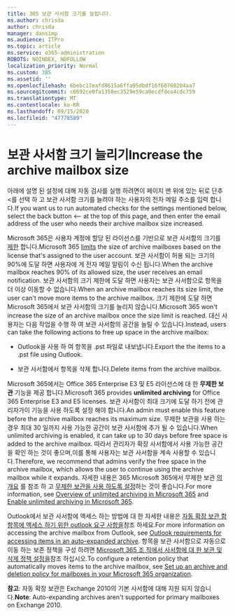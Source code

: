 ```yaml
---
title: 305 보관 사서함 크기를 늘립니다.
ms.author: chrisda
author: chrisda
manager: dansimp
ms.audience: ITPro
ms.topic: article
ms.service: o365-administration
ROBOTS: NOINDEX, NOFOLLOW
localization_priority: Normal
ms.custom: 305
ms.assetid: ''
ms.openlocfilehash: 6bebc17eafd8615a6ffa95dbdf16f60768204aa7
ms.sourcegitcommit: c6692ce0fa1358ec3529e59ca0ecdfdea4cdc759
ms.translationtype: MT
ms.contentlocale: ko-KR
ms.lasthandoff: 09/15/2020
ms.locfileid: "47778589"
---
```

# <a name="increase-the-archive-mailbox-size"></a><span data-ttu-id="caa59-102">보관 사서함 크기 늘리기</span><span class="sxs-lookup"><span data-stu-id="caa59-102">Increase the archive mailbox size</span></span>


<span data-ttu-id="caa59-103">아래에 설명 된 설정에 대해 자동 검사를 실행 하려면이 페이지 맨 위에 있는 뒤로 단추 <를 선택 하 고 보관 사서함 크기를 늘려야 하는 사용자의 전자 메일 주소를 입력 합니다.</span><span class="sxs-lookup"><span data-stu-id="caa59-103">If you want us to run automated checks for the settings mentioned below, select the back button <-- at the top of this page, and then enter the email address of the user who needs their archive mailbox size increased.</span></span>

<span data-ttu-id="caa59-104">Microsoft 365은 사용자 계정에 할당 된 라이선스를 기반으로 보관 사서함의 크기를 [제한](https://docs.microsoft.com/office365/servicedescriptions/exchange-online-service-description/exchange-online-limits#mailbox-storage-limits) 합니다.</span><span class="sxs-lookup"><span data-stu-id="caa59-104">Microsoft 365 [limits](https://docs.microsoft.com/office365/servicedescriptions/exchange-online-service-description/exchange-online-limits#mailbox-storage-limits) the size of archive mailboxes based on the license that's assigned to the user account.</span></span> <span data-ttu-id="caa59-105">보관 사서함이 허용 되는 크기의 90%에 도달 하면 사용자에 게 전자 메일 알림이 수신 됩니다.</span><span class="sxs-lookup"><span data-stu-id="caa59-105">When the archive mailbox reaches 90% of its allowed size, the user receives an email notification.</span></span> <span data-ttu-id="caa59-106">보관 사서함의 크기 제한에 도달 하면 사용자는 보관 사서함으로 항목을 더 이상 이동할 수 없습니다.</span><span class="sxs-lookup"><span data-stu-id="caa59-106">When an archive mailbox reaches its size limit, the user can't move more items to the archive mailbox.</span></span> <span data-ttu-id="caa59-107">크기 제한에 도달 하면 Microsoft 365에서 보관 사서함의 크기를 늘리지 않습니다.</span><span class="sxs-lookup"><span data-stu-id="caa59-107">Microsoft 365 won't increase the size of an archive mailbox once the size limit is reached.</span></span> <span data-ttu-id="caa59-108">대신 사용자는 다음 작업을 수행 하 여 보관 사서함의 공간을 늘릴 수 있습니다.</span><span class="sxs-lookup"><span data-stu-id="caa59-108">Instead, users can take the following actions to free up space in the archive mailbox:</span></span>

- <span data-ttu-id="caa59-109">Outlook을 사용 하 여 항목을 .pst 파일로 내보냅니다.</span><span class="sxs-lookup"><span data-stu-id="caa59-109">Export the the items to a .pst file using Outlook.</span></span>

- <span data-ttu-id="caa59-110">보관 사서함에서 항목을 삭제 합니다.</span><span class="sxs-lookup"><span data-stu-id="caa59-110">Delete items from the archive mailbox.</span></span>

<span data-ttu-id="caa59-111">Microsoft 365에서는 Office 365 Enterprise E3 및 E5 라이선스에 대 한 **무제한 보관** 기능을 제공 합니다.</span><span class="sxs-lookup"><span data-stu-id="caa59-111">Microsoft 365 provides **unlimited archiving** for Office 365 Enterprise E3 and E5 licenses.</span></span> <span data-ttu-id="caa59-112">보관 사서함이 최대 크기에 도달 하기 전에 관리자가이 기능을 사용 하도록 설정 해야 합니다.</span><span class="sxs-lookup"><span data-stu-id="caa59-112">An admin must enable this feature before the archive mailbox reaches its maximum size.</span></span> <span data-ttu-id="caa59-113">무제한 보관을 사용 하는 경우 최대 30 일까지 사용 가능한 공간이 보관 사서함에 추가 될 수 있습니다.</span><span class="sxs-lookup"><span data-stu-id="caa59-113">When unlimited archiving is enabled, it can take up to 30 days before free space is added to the archive mailbox.</span></span> <span data-ttu-id="caa59-114">따라서 관리자가 확장 사서함에서 사용 가능한 공간을 확인 하는 것이 좋으며,이를 통해 사용자는 보관 사서함을 계속 사용할 수 있습니다.</span><span class="sxs-lookup"><span data-stu-id="caa59-114">Therefore, we recommend that admins verify the free space in the archive mailbox, which allows the user to continue using the archive mailbox while it expands.</span></span> <span data-ttu-id="caa59-115">자세한 내용은 365 Microsoft 365에서 무제한 보관 [의 개요](https://docs.microsoft.com/microsoft-365/compliance/unlimited-archiving) 를 참조 하 고 [무제한 보관을 사용 하도록 설정](https://docs.microsoft.com/microsoft-365/compliance/enable-unlimited-archiving)하는 것이 좋습니다.</span><span class="sxs-lookup"><span data-stu-id="caa59-115">For more information, see [Overview of unlimited archiving in Microsoft 365](https://docs.microsoft.com/microsoft-365/compliance/unlimited-archiving) and [Enable unlimited archiving in Microsoft 365](https://docs.microsoft.com/microsoft-365/compliance/enable-unlimited-archiving).</span></span>

<span data-ttu-id="caa59-116">Outlook에서 보관 사서함에 액세스 하는 방법에 대 한 자세한 내용은 [자동 확장 보관 함 항목에 액세스 하기 위한 outlook 요구 사항을](https://docs.microsoft.com/microsoft-365/compliance/unlimited-archiving#outlook-requirements-for-accessing-items-in-an-auto-expanded-archive)참조 하세요.</span><span class="sxs-lookup"><span data-stu-id="caa59-116">For more information on accessing the archive mailbox from Outlook, see [Outlook requirements for accessing items in an auto-expanded archive](https://docs.microsoft.com/microsoft-365/compliance/unlimited-archiving#outlook-requirements-for-accessing-items-in-an-auto-expanded-archive).</span></span> <span data-ttu-id="caa59-117">항목을 보관 사서함으로 자동으로 이동 하는 보존 정책을 구성 하려면 [Microsoft 365 조 직에서 사서함에 대 한 보관 및 삭제 정책 설정을](https://docs.microsoft.com/microsoft-365/compliance/set-up-an-archive-and-deletion-policy-for-mailboxes)참조 하십시오.</span><span class="sxs-lookup"><span data-stu-id="caa59-117">To configure a retention policy that automatically moves items to the archive mailbox, see [Set up an archive and deletion policy for mailboxes in your Microsoft 365 organization](https://docs.microsoft.com/microsoft-365/compliance/set-up-an-archive-and-deletion-policy-for-mailboxes).</span></span>

<span data-ttu-id="caa59-118">**참고**: 자동 확장 보관은 Exchange 2010의 기본 사서함에 대해 지원 되지 않습니다.</span><span class="sxs-lookup"><span data-stu-id="caa59-118">**Note**: Auto-expanding archives aren't supported for primary mailboxes on Exchange 2010.</span></span>
